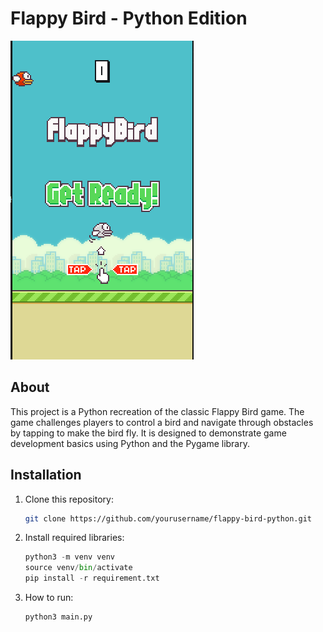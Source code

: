 # Flappy Bird - Python Edition

![Flappy Bird](image.png)
## About

This project is a Python recreation of the classic Flappy Bird game. The game challenges players to control a bird and navigate through obstacles by tapping to make the bird fly. It is designed to demonstrate game development basics using Python and the Pygame library.

## Installation

1. Clone this repository:
    ```bash
   git clone https://github.com/yourusername/flappy-bird-python.git
    ```
2. Install required libraries:
    ```python
    python3 -m venv venv
    source venv/bin/activate
    pip install -r requirement.txt
    ```
3. How to run:
    ```python
    python3 main.py
    ```